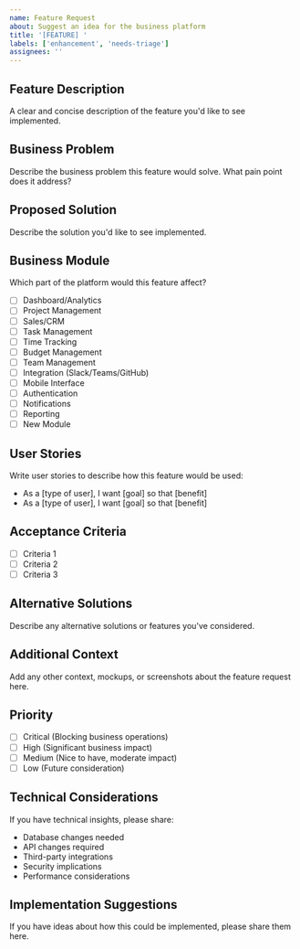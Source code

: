 ```yaml
---
name: Feature Request
about: Suggest an idea for the business platform
title: '[FEATURE] '
labels: ['enhancement', 'needs-triage']
assignees: ''
---
```


## Feature Description
A clear and concise description of the feature you'd like to see implemented.

## Business Problem
Describe the business problem this feature would solve. What pain point does it address?

## Proposed Solution
Describe the solution you'd like to see implemented.

## Business Module
Which part of the platform would this feature affect?
- [ ] Dashboard/Analytics
- [ ] Project Management
- [ ] Sales/CRM
- [ ] Task Management
- [ ] Time Tracking
- [ ] Budget Management
- [ ] Team Management
- [ ] Integration (Slack/Teams/GitHub)
- [ ] Mobile Interface
- [ ] Authentication
- [ ] Notifications
- [ ] Reporting
- [ ] New Module

## User Stories
Write user stories to describe how this feature would be used:
- As a [type of user], I want [goal] so that [benefit]
- As a [type of user], I want [goal] so that [benefit]

## Acceptance Criteria
- [ ] Criteria 1
- [ ] Criteria 2
- [ ] Criteria 3

## Alternative Solutions
Describe any alternative solutions or features you've considered.

## Additional Context
Add any other context, mockups, or screenshots about the feature request here.

## Priority
- [ ] Critical (Blocking business operations)
- [ ] High (Significant business impact)
- [ ] Medium (Nice to have, moderate impact)
- [ ] Low (Future consideration)

## Technical Considerations
If you have technical insights, please share:
- Database changes needed
- API changes required
- Third-party integrations
- Security implications
- Performance considerations

## Implementation Suggestions
If you have ideas about how this could be implemented, please share them here.